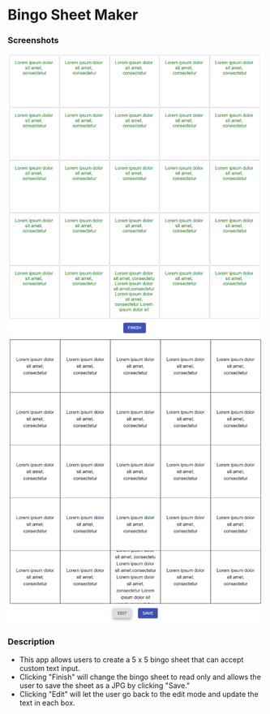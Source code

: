 # Bingo Sheet Maker

### Screenshots

<img src="./public/images/Edit.png" alt="Edit screen">
<img src="./public/images/Save.png" alt="Save screen">

### Description

- This app allows users to create a 5 x 5 bingo sheet that can accept custom text input.
- Clicking "Finish" will change the bingo sheet to read only and allows the user to save the sheet as a JPG by clicking "Save."
- Clicking "Edit" will let the user go back to the edit mode and update the text in each box.
